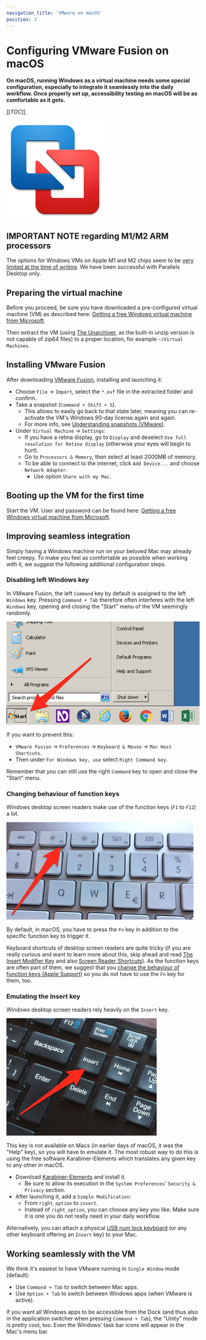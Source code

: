 ```yaml
---
navigation_title: 'VMware on macOS'
position: 3
---
```


# Configuring VMware Fusion on macOS

**On macOS, running Windows as a virtual machine needs some special configuration, especially to integrate it seamlessly into the daily workflow. Once properly set up, accessibility testing on macOS will be as comfortable as it gets.**

[[_TOC_]]

![VMware Fusion logo](_media/vmware-fusion-logo.png)

## IMPORTANT NOTE regarding M1/M2 ARM processors

The options for Windows VMs on Apple M1 and M2 chips seem to be [very limited at the time of writing](https://support.microsoft.com/en-us/windows/options-for-using-windows-11-with-mac-computers-with-apple-m1-and-m2-chips-cd15fd62-9b34-4b78-b0bc-121baa3c568c). We have been successful with Parallels Desktop only.

## Preparing the virtual machine

Before you proceed, be sure you have downloaded a pre-configured virtual machine (VM) as described here: [Getting a free Windows virtual machine from Microsoft](/setup/windows/virtual-machines).

Then extract the VM (using [The Unarchiver](https://wakaba.c3.cx/s/apps/unarchiver.html), as the built-in unzip version is not capable of zip64 files) to a proper location, for example `~/Virtual Machines`.

## Installing VMware Fusion

After downloading [VMware Fusion](https://www.vmware.com/ch/products/fusion), installing and launching it:

- Choose `File` -> `Import`, select the `*.ovf` file in the extracted folder and confirm.
- Take a snapshot (`Command + Shift + S`).
  - This allows to easily go back to that state later, meaning you can re-activate the VM's Windows 90-day license again and again.
  - For more info, see [Understanding snapshots (VMware)](https://kb.vmware.com/s/article/1014509).
- Under `Virtual Machine` -> `Settings`:
  - If you have a retina display, go to `Display` and deselect `Use full resolution for Retina display` (otherwise your eyes will begin to hurt).
  - Go to `Processors & Memory`, then select at least 2000MB of memory.
  - To be able to connect to the internet, click `Add Device...` and choose `Network Adapter`.
    - Use option `Share with my Mac`.

## Booting up the VM for the first time

Start the VM. User and password can be found here: [Getting a free Windows virtual machine from Microsoft](/setup/windows/virtual-machines).

## Improving seamless integration

Simply having a Windows machine run on your beloved Mac may already feel creepy. To make you feel as comfortable as possible when working with it, we suggest the following additional configuration steps.

### Disabling left Windows key

In VMware Fusion, the left `Command` key by default is assigned to the left `Windows` key. Pressing `Command + Tab` therefore often interferes with the left `Windows` key, opening and closing the "Start" menu of the VM seemingly randomly.

![Opened Windows 7 start menu](_media/opened-windows-7-start-menu.png)

If you want to prevent this:

- `VMware Fusion` -> `Preferences` -> `Keyboard & Mouse` -> `Mac Host Shortcuts`.
- Then under `For Windows key, use` select `Right Command key`.

Remember that you can still use the right `Command` key to open and close the "Start" menu.

### Changing behaviour of function keys

Windows desktop screen readers make use of the function keys (`F1` to `F12`) a lot.

![Function keys on a keyboard](_media/function-keys-on-a-keyboard.png)

By default, in macOS, you have to press the `Fn` key in addition to the specific function key to trigger it.

Keyboard shortcuts of desktop screen readers are quite tricky (if you are really curious and want to learn more about this, skip ahead and read [The Insert Modifier Key](/knowledge/screen-readers/desktop/insert-modifier-key) and also [Screen Reader Shortcuts](/knowledge/screen-readers/desktop/screenreader-shortcuts)). As the function keys are often part of them, we suggest that you [change the behaviour of function keys (Apple Support)](https://support.apple.com/en-us/HT204436) so you do not have to use the `Fn` key for them, too.

### Emulating the Insert key

Windows desktop screen readers rely heavily on the `Insert` key.

![Insert key on a keyboard](_media/insert-key-on-a-keyboard.png)

This key is not available on Macs (in earlier days of macOS, it was the "Help" key), so you will have to emulate it. The most robust way to do this is using the free software Karabiner-Elements which translates any given key to any other in macOS.

- Download [Karabiner-Elements](https://pqrs.org/osx/karabiner/) and install it.
  - Be sure to allow its execution in the `System Preferences`' `Security & Privacy` section.
- After launching it, add a `Simple Modification`:
  - From `right_option` to `insert`.
  - Instead of `right_option`, you can choose any key you like. Make sure it is one you do not really need in your daily workflow.

Alternatively, you can attach a physical [USB num lock keyboard](https://lmgtfy.com/?q=USB+num+lock+keyboard) (or any other keyboard offering an `Insert` key) to your Mac.

## Working seamlessly with the VM

We think it's easiest to have VMware running in `Single Window` mode (default):

- Use `Command + Tab` to switch between Mac apps.
- Use `Option + Tab` to switch between Windows apps (when VMware is active).

If you want all Windows apps to be accessible from the Dock (and thus also in the application switcher when pressing `Command + Tab`), the "Unity" mode is pretty cool, too. Even the Windows' task bar icons will appear in the Mac's menu bar.
